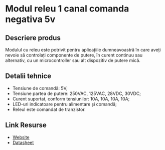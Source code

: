 # Modul releu 1 canal comanda negativa 5v

## Descriere produs
Modulul cu releu este potrivit pentru aplicațiile dumneavoastră în care aveți nevoie să controlați componente de putere, în curent continuu sau alternativ, cu un microcontroller sau alt dispozitiv de putere mică.

## Detalii tehnice
- Tensiune de comandă: 5V;
- Tensiune partea de putere: 250VAC, 125VAC, 28VDC, 30VDC;
- Curent suportat, conform tensiunilor: 10A, 10A, 10A, 10A;
- LED-uri indicatoare pentru alimentare și comandă;
- Releul este comandat de tranzistor.

## Link Resurse
- [Website](https://www.xab3.ro/produse/modul-releu-1-canal-comanda-negativa-5v)
- [Datasheet](https://handsontec.com/dataspecs/relay/1Ch-relay.pdf)